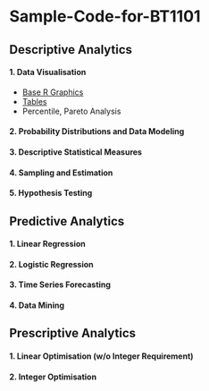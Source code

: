 # Sample-Code-for-BT1101
## Descriptive Analytics
#### 1. Data Visualisation
- [Base R Graphics](1-1.md)
- [Tables](1-2.md)</br>
- Percentile, Pareto Analysis
#### 2. Probability Distributions and Data Modeling
#### 3. Descriptive Statistical Measures
#### 4. Sampling and Estimation
#### 5. Hypothesis Testing
## Predictive Analytics
#### 1. Linear Regression
#### 2. Logistic Regression
#### 3. Time Series Forecasting
#### 4. Data Mining
## Prescriptive Analytics
#### 1. Linear Optimisation (w/o Integer Requirement)
#### 2. Integer Optimisation
